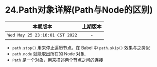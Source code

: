 # 24.Path对象详解(Path与Node的区别)

|本期版本|上期版本
|:---:|:---:
`Wed May 25 23:16:01 CST 2022` | -

* `path.stop()` 用来停止遍历节点。在 Babel 中 `path.skip()` 效果与之类似
* `path.node` 就能取出所在的 Node 对象. 
* `Path` 是一个对象，用来描述两个节点之间的连接

 